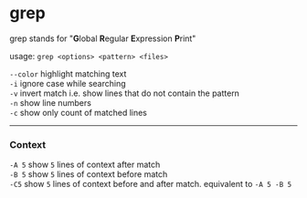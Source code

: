 # grep

grep stands for "**G**lobal **R**egular **E**xpression **P**rint"

usage: `grep <options> <pattern> <files>` 

`--color` highlight matching text  
`-i` ignore case while searching  
`-v` invert match i.e. show lines that do not contain the pattern  
`-n` show line numbers  
`-c` show only count of matched lines

---

### Context

`-A 5` show `5` lines of context after match  
`-B 5` show `5` lines of context before match  
`-C5` show `5` lines of context before and after match. equivalent to `-A 5 -B 5`
